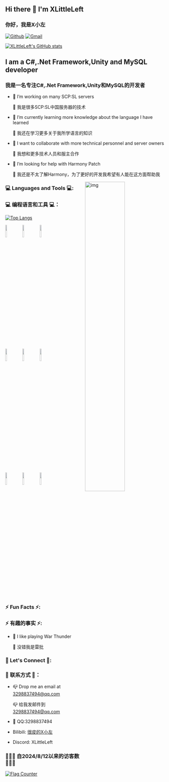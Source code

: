 ## Hi there 👋 I'm XLittleLeft
### 你好，我是X小左

[![Github](https://img.shields.io/badge/-Github-000?style=flat&logo=Github&logoColor=white)](https://github.com/XLittleLeft)
[![Gmail](https://img.shields.io/badge/-Gmail-c14438?style=flat&logo=Gmail&logoColor=white)](mailto:XLittleLeft@gmail.com)

[![XLittleLeft's GitHub stats](https://github-readme-stats.vercel.app/api?username=XLittleLeft&count_private=true&show_icons=true&theme=radical)](https://github.com/anuraghazra/github-readme-stats)

## I am a C#,.Net Framework,Unity and MySQL developer
### 我是一名专注C#,.Net Framework,Unity和MySQL的开发者

- 🔭 I’m working on many SCP:SL servers
  
  🔭 我是很多SCP:SL中国服务器的技术
- 🌱 I’m currently learning more knowledge about the language I have learned

  🌱 我还在学习更多关于我所学语言的知识
- 👯 I want to collaborate with more technical personnel and server owners

  👯 我想和更多技术人员和服主合作
- 🤔 I’m looking for help with Harmony Patch

  🤔 我还是不太了解Harmony，为了更好的开发我希望有人能在这方面帮助我

<img align="right" alt="img" src="https://github.com/XLittleLeft/XLittleLeft/blob/main/ATRI.gif" width="50%" height="auto" />

### 💻 Languages and Tools 💻:
### 💻 编程语言和工具 💻：
[![Top Langs](https://github-readme-stats.vercel.app/api/top-langs/?username=XLittleLeft)](https://github.com/anuraghazra/github-readme-stats)


<p>
<code><img width="10%" src="https://view.svg.zone/view.html?url=https://www.vectorlogo.zone/logos/javascript/javascript-horizontal.svg"></code>
<code><img width="10%" src="https://iconape.com/wp-content/files/hi/352887/png/microsoft-visual-studio-logo.png"></code>
<code><img width="10%" src="https://www.vectorlogo.zone/logos/mysql/mysql-ar21.svg"></code>
<br />
<code><img width="10%" src="https://www.vectorlogo.zone/logos/java/java-ar21.svg"></code>
<code><img width="10%" src="https://www.vectorlogo.zone/logos/python/python-ar21.svg"></code>
<code><img width="10%" src="https://www.vectorlogo.zone/logos/mysql/mysql-ar21.svg"></code>
<br />
<code><img width="10%" src="https://www.vectorlogo.zone/logos/git-scm/git-scm-ar21.svg"></code>
<code><img width="10%" src="https://www.vectorlogo.zone/logos/virtualbox/virtualbox-ar21.svg"></code>
<code><img width="10%" src="https://www.vectorlogo.zone/logos/visualstudio_code/visualstudio_code-ar21.svg"></code>
</p>

### ⚡ Fun Facts ⚡:
### ⚡ 有趣的事实 ⚡:
- 🔮 I like playing War Thunder
  
  🔮 没错我是雷批

### 💬 Let's Connect 💬:
### 💬 联系方式 💬：
- 📪 Drop me an email at 3298837494@qq.com

  📪 给我发邮件到 3298837494@qq.com
  
- 🐧 QQ:3298837494
- Bilibili: [很皮的X小左](https://space.bilibili.com/1753374961)
- Discord: XLittleLeft

### 🧑‍🤝‍🧑 自2024/8/12以来的访客数 🧑‍🤝‍🧑
<a href="https://info.flagcounter.com/mWjN"><img src="https://s11.flagcounter.com/mini/mWjN/bg_FFFFFF/txt_000000/border_CCCCCC/flags_0/" alt="Flag Counter" border="0"></a>


<!--
**XLittleLeft/XLittleLeft** is a ✨ _special_ ✨ repository because its `README.md` (this file) appears on your GitHub profile.

Here are some ideas to get you started:

- 🔭 I’m currently working on ...
- 🌱 I’m currently learning ...
- 👯 I’m looking to collaborate on ...
- 🤔 I’m looking for help with ...
- 💬 Ask me about ...
- 📫 How to reach me: ...
- 😄 Pronouns: ...
- ⚡ Fun fact: ...
-->
